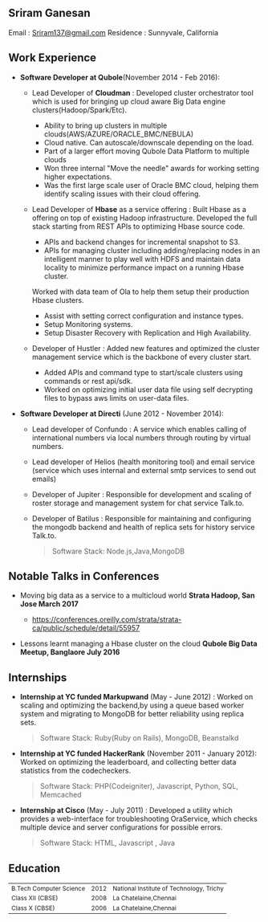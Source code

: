 Sriram Ganesan
--------------
Email         : Sriram137@gmail.com
Residence     : Sunnyvale, California

Work Experience
------------------

* **Software Developer at Qubole**(November 2014 - Feb 2016):
  * Lead Developer of **Cloudman** : Developed cluster orchestrator tool which is used for bringing up cloud aware Big Data engine clusters(Hadoop/Spark/Etc).
      * Ability to bring up clusters in multiple clouds(AWS/AZURE/ORACLE_BMC/NEBULA)
      * Cloud native. Can autoscale/downscale depending on the load.
      * Part of a larger effort moving Qubole Data Platform to multiple clouds
      * Won three internal "Move the needle" awards for working setting higher expectations.
      * Was the first large scale user of Oracle BMC cloud, helping them identify scaling issues with their cloud offering.

  * Lead Developer of **Hbase** as a service offering : Built Hbase as a offering on top of existing Hadoop infrastructure. Developed the full stack starting from REST APIs to optimizing Hbase source code. 
      * APIs and backend changes for incremental snapshot to S3.
      * APIs for managing cluster including adding/replacing nodes in an intelligent manner to play well with HDFS and maintain data locality to minimize performance impact on a running Hbase cluster.
      
      Worked with data team of Ola to help them setup their production Hbase clusters.
      * Assist with setting correct configuration and instance types.
      * Setup Monitoring systems.
      * Setup Disaster Recovery with Replication and High Availability.

  * Developer of Hustler : Added new features and optimized the cluster management service which is the backbone of every cluster start.
      * Added APIs and command type to start/scale clusters using commands or rest api/sdk.
      * Worked on optimizing initial user data file using self decrypting files to bypass aws limits on user-data files.

* **Software Developer at Directi** (June 2012 - November 2014): 
  * Lead developer of Confundo : A service which enables calling of international numbers via local numbers through routing by virtual numbers.
  * Lead developer of Helios (health monitoring tool) and email service (service which uses internal and external smtp services to send out emails)
  * Developer of Jupiter : Responsible for development and scaling of  roster storage and management system for chat service Talk.to. 
  * Developer of Batilus : Responsible for maintaining and configuring the mongodb backend and health of replica sets for history service Talk.to. 

    > Software Stack: Node.js,Java,MongoDB

Notable Talks in Conferences
-----------------------------

* Moving big data as a service to a multicloud world  **Strata Hadoop, San Jose March 2017**
  * https://conferences.oreilly.com/strata/strata-ca/public/schedule/detail/55957

* Lessons learnt managing a Hbase cluster on the cloud **Qubole Big Data Meetup, Banglaore July 2016**

Internships
--------------

* **Internship at YC funded Markupwand** (May - June 2012) : Worked on scaling and optimizing the backend,by using a queue based worker system and migrating to MongoDB for better reliability using replica sets.  

    > Software Stack: Ruby(Ruby on Rails), MongoDB, Beanstalkd

* **Internship at YC funded HackerRank** (November 2011 - January 2012): Worked on optimizing the leaderboard, and collecting better data statistics from the codecheckers.

    > Software Stack: PHP(Codeigniter), Javascript, Python, SQL, Memcached
   
* **Internship at Cisco** (May - July 2011) : Developed a utility which provides a web-interface for troubleshooting OraService, which checks multiple device and server configurations for possible errors.  

    > Software Stack: HTML, Javascript , Java

Education
------------
<table style="font-size:12px">
    <tr>
        <td>B.Tech Computer Science</td>
        <td>2012 </td>
        <td>National Institute of Technology, Trichy</td>
    </tr>
    <tr>
        <td>Class XII (CBSE)</td>
        <td>2008 </td>
        <td>La Chatelaine,Chennai</td>
    </tr>
    <tr>
        <td>Class X   (CBSE)</td>
        <td> 2006 </td>
        <td>La Chatelaine,Chennai</td>
    </tr>
</table>
